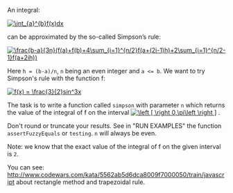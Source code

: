 An integral:
  
<a href="http://www.codecogs.com/eqnedit.php?latex=\bg_white&space;\int_{a}^{b}f(x)dx" target="_blank"><img src="http://latex.codecogs.com/gif.latex?\bg_white&space;\int_{a}^{b}f(x)dx" title="\int_{a}^{b}f(x)dx" /></a>


can be approximated by the so-called Simpson’s rule:

<a href="http://www.codecogs.com/eqnedit.php?latex=\frac{b-a}{3n}(f(a)&plus;f(b)&plus;
    4\sum_{i=1}^{n/2}f(a&plus;(2i-1)h)&plus;2\sum_{i=1}^{n/2-1}f(a&plus;2ih))" target="_blank">
<img src="http://latex.codecogs.com/gif.latex?\bg_white&space;\frac{b-a}{3n}(f(a)&plus;f(b)&plus;4\sum_{i=1}^{n/2}f(a&plus;(2i-1)h)&plus;
    2\sum_{i=1}^{n/2-1}f(a&plus;2ih))" title="\frac{b-a}{3n}(f(a)+f(b)+4\sum_{i=1}^{n/2}f(a+(2i-1)h)+2\sum_{i=1}^{n/2-1}f(a+2ih))" /></a>

Here `h = (b-a)/n`, `n` being an even integer and `a <= b`. 
We want to try Simpson's rule with the function f:

<a href="http://www.codecogs.com/eqnedit.php?latex=f(x)&space;=&space;\frac{3}{2}sin^3x" 
target="_blank"><img src="http://latex.codecogs.com/gif.latex?\bg_white&space;f(x)&space;=&space;\frac{3}{2}sin^3x" title="f(x) = \frac{3}{2}sin^3x" /></a>

The task is to write a function called `simpson` with parameter `n` which returns the value of the integral of f 
on the interval 
<a href="http://www.codecogs.com/eqnedit.php?latex=\bg_white&space;\left&space;[&space;\right&space;0,\pi\left&space;\right&space;]" target="_blank"><img src="http://latex.codecogs.com/gif.latex?\bg_white&space;\left&space;[&space;\right&space;0,\pi\left&space;\right&space;]" title="\left [ \right 0,\pi\left \right ]" /></a>
.

Don't round or truncate your results. See in "RUN EXAMPLES" the function `assertFuzzyEquals` or `testing`.
`n` will always be even.

Note: we know that the exact value of the integral of f on the given interval is `2`.

You can see: <http://www.codewars.com/kata/5562ab5d6dca8009f7000050/train/javascript>
about rectangle method and trapezoidal rule.